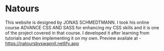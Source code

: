 # Natours
This website is designed by JONAS SCHMEDTMANN. I took his online course ADVANCE CSS AND SASS for enhancing my CSS skills and it is one of the project covered in that course. I developed it after learning from tutorials and then implementing it on my own.
Preview availale at - https://natoursbyswapnil.netlify.app
